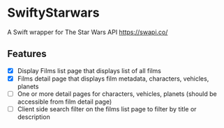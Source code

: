 # SwiftyStarwars
A Swift wrapper for The Star Wars API https://swapi.co/


## Features ##
- [x] Display Films list page that displays list of all films
- [x] Films detail page that displays film metadata, characters, vehicles, planets
- [ ] One or more detail pages for characters, vehicles, planets (should be accessible from film detail page)
- [ ] Client side search filter on the films list page to filter by title or description

